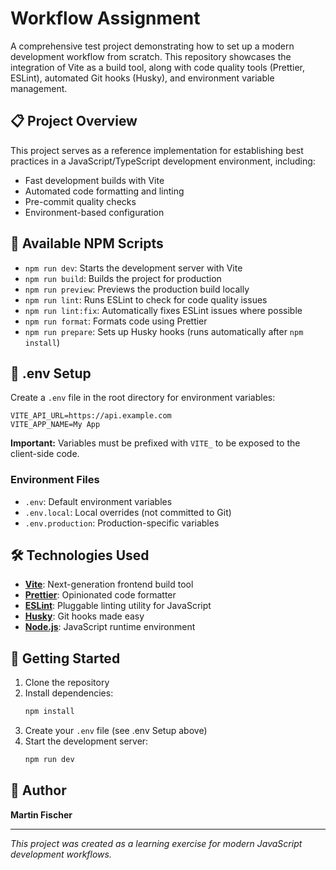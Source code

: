 # Workflow Assignment

A comprehensive test project demonstrating how to set up a modern development workflow from scratch. This repository showcases the integration of Vite as a build tool, along with code quality tools (Prettier, ESLint), automated Git hooks (Husky), and environment variable management.

## 📋 Project Overview

This project serves as a reference implementation for establishing best practices in a JavaScript/TypeScript development environment, including:
- Fast development builds with Vite
- Automated code formatting and linting
- Pre-commit quality checks
- Environment-based configuration

## 🚀 Available NPM Scripts

- `npm run dev`: Starts the development server with Vite
- `npm run build`: Builds the project for production
- `npm run preview`: Previews the production build locally
- `npm run lint`: Runs ESLint to check for code quality issues
- `npm run lint:fix`: Automatically fixes ESLint issues where possible
- `npm run format`: Formats code using Prettier
- `npm run prepare`: Sets up Husky hooks (runs automatically after `npm install`)

## 🔧 .env Setup

Create a `.env` file in the root directory for environment variables:

```env
VITE_API_URL=https://api.example.com
VITE_APP_NAME=My App
```

**Important:** Variables must be prefixed with `VITE_` to be exposed to the client-side code.

### Environment Files
- `.env`: Default environment variables
- `.env.local`: Local overrides (not committed to Git)
- `.env.production`: Production-specific variables

## 🛠️ Technologies Used

- **[Vite](https://vitejs.dev/)**: Next-generation frontend build tool
- **[Prettier](https://prettier.io/)**: Opinionated code formatter
- **[ESLint](https://eslint.org/)**: Pluggable linting utility for JavaScript
- **[Husky](https://typicode.github.io/husky/)**: Git hooks made easy
- **[Node.js](https://nodejs.org/)**: JavaScript runtime environment

## 📝 Getting Started

1. Clone the repository
2. Install dependencies:
   ```bash
   npm install
   ```
3. Create your `.env` file (see .env Setup above)
4. Start the development server:
   ```bash
   npm run dev
   ```

## 👤 Author

**Martin Fischer**

---

*This project was created as a learning exercise for modern JavaScript development workflows.*